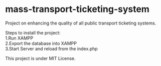 # mass-transport-ticketing-system
Project on enhancing the quality of all public transport ticketing systems.


Steps to install the project:  
1.Run XAMPP  
2.Export the database into XAMPP  
3.Start Server and reload from the index.php  


This project is under MIT License.
